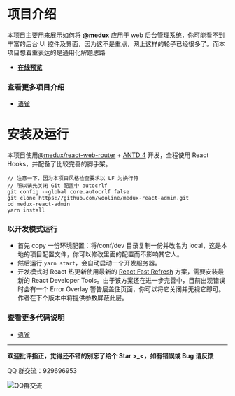 # 项目介绍

本项目主要用来展示如何将 [**@medux**](https://github.com/wooline/medux) 应用于 web 后台管理系统，你可能看不到丰富的后台 UI 控件及界面，因为这不是重点，网上这样的轮子已经很多了。而本项目想着重表达的是通用化解题思路

- [**在线预览**](http://medux-react-admin.80zp.com)

### 查看更多项目介绍

- [语雀](https://www.yuque.com/medux/docs/medux-react-admin)

# 安装及运行

本项目使用[@medux/react-web-router](https://github.com/wooline/medux/tree/master/packages/react-web-router) + [ANTD 4](https://ant.design/index-cn) 开发，全程使用 React Hooks，并配备了比较完善的脚手架。

```
// 注意一下，因为本项目风格检查要求以 LF 为换行符
// 所以请先关闭 Git 配置中 autocrlf
git config --global core.autocrlf false
git clone https://github.com/wooline/medux-react-admin.git
cd medux-react-admin
yarn install
```

### 以开发模式运行

- 首先 copy 一份环境配置：将/conf/dev 目录复制一份并改名为 local，这是本地的项目配置文件，你可以修改里面的配置而不影响其它人。
- 然后运行 `yarn start`，会自动启动一个开发服务器。
- 开发模式时 React 热更新使用最新的 [React Fast Refresh](https://www.npmjs.com/package/react-refresh) 方案，需要安装最新的 React Developer Tools。由于该方案还在进一步完善中，目前出现错误时会有一个 Error Overlay 警告层盖住页面，你可以将它关闭并无视它即可。作者在下个版本中将提供参数屏蔽此层。

### 查看更多代码说明

- [语雀](https://www.yuque.com/medux/docs/medux-react-admin-2)

---

**欢迎批评指正，觉得还不错的别忘了给个 Star >\_<，如有错误或 Bug 请反馈**

QQ 群交流：929696953

![QQ群交流](https://cdn.nlark.com/yuque/0/2020/png/1294343/1587232895054-aca0f46f-c5d0-46d6-973e-2e9dd76120d4.png)
